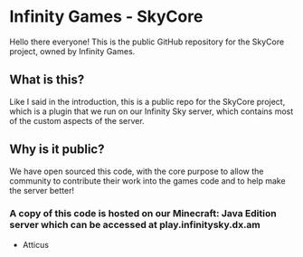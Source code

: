 # Infinity Games - SkyCore

Hello there everyone! This is the public GitHub repository for the SkyCore project, owned by Infinity Games.

## What is this?

Like I said in the introduction, this is a public repo for the SkyCore project, which is a plugin that we run on our Infinity Sky server, which contains most of the custom aspects of the server.

## Why is it public?

We have open sourced this code, with the core purpose to allow the community to contribute their work into the games code and to help make the server better!

### A copy of this code is hosted on our Minecraft: Java Edition server which can be accessed at play.infinitysky.dx.am

- Atticus